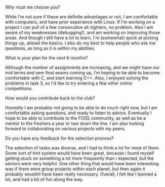 Why must we choose you?

While I'm not sure if these are definite advantages or not, I am comfortable with computers, and have prior experience with Linux. If I'm working on a project I can pull of a few consecutive all nighters, no problem. Also I am aware of my weaknesses (debugging!), and am working on improving those areas. And though I still have a lot to learn, I'm (somewhat) quick at picking things up, atleast the basics. I also do my best to help people who ask me questions, as long as it is within my abilities.

What is your plan for the next 6 months?

Although the number of assignments are increasing, and we might have our mid terms and sem final exams coming up, I'm hoping to be able to become comfortable with C, and start learning C++. Also, I enjoyed solving the problems in task 3, so I'd like to try entering a few other online competitions.

How would you contribute back to the club? 

Honestly I am probably not going to be able to do much right now, but I am comfortable asking questions, and ready to listen to advice. Eventually I hope to be able to contribute to the FOSS community, as well as be a mentor to the freshers a year or two down the line. I am also looking forward to collaborating on various projects with my peers.

Do you have any feedback for the selection process?

The selection of tasks was diverse, and I had to think a lot for most of them. Some sort of hint system would have been great, because i found myself getting stuck on something a lot more frequently than i expected, but the seniors were very helpful. One other thing that would have been interesting was if there were group projects within each planet, but then again it probably wouldnt have been really necessary. Overall, I felt like I learned a lot, and had a bit of fun along the way.
